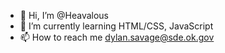 - 👋 Hi, I’m @Heavalous
- 🌱 I’m currently learning HTML/CSS, JavaScript
- 📫 How to reach me dylan.savage@sde.ok.gov

<!---
Heavalous/Heavalous is a ✨ special ✨ repository because its `README.md` (this file) appears on your GitHub profile.
You can click the Preview link to take a look at your changes.
--->
